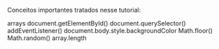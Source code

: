 Conceitos importantes tratados nesse tutorial:

arrays
document.getElementById()
document.querySelector()
addEventListener()
document.body.style.backgroundColor
Math.floor()
Math.random()
array.length
